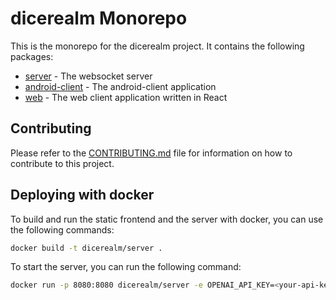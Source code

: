 # dicerealm Monorepo

This is the monorepo for the dicerealm project. It contains the following packages:

- [server](server/README.md) - The websocket server
- [android-client](android-client/README.md) - The android-client application
- [web](web/README.md) - The web client application written in React

## Contributing

Please refer to the [CONTRIBUTING.md](CONTRIBUTING.md) file for information on how to contribute to this project.

## Deploying with docker

To build and run the static frontend and the server with docker, you can use the following commands:

```bash
docker build -t dicerealm/server .
```

To start the server, you can run the following command:

```bash
docker run -p 8080:8080 dicerealm/server -e OPENAI_API_KEY=<your-api-key>
```
